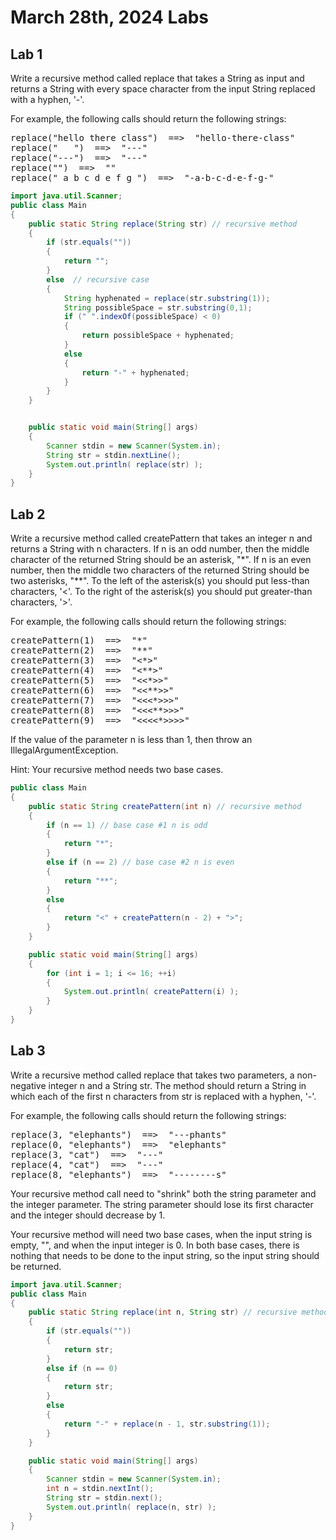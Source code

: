 # March 28th, 2024 Labs
## Lab 1
Write a recursive method called replace that takes a String as input and returns a String with every space character from the input String replaced with a hyphen, '-'.

For example, the following calls should return the following strings:
<pre>
replace("hello there class")  ==>  "hello-there-class"
replace("   ")  ==>  "---"
replace("---")  ==>  "---"
replace("")  ==>  ""
replace(" a b c d e f g ")  ==>  "-a-b-c-d-e-f-g-"
</pre>

```java
import java.util.Scanner;
public class Main
{
    public static String replace(String str) // recursive method
    {
        if (str.equals(""))
        {
            return "";
        }
        else  // recursive case
        {  
            String hyphenated = replace(str.substring(1));
            String possibleSpace = str.substring(0,1);
            if (" ".indexOf(possibleSpace) < 0)
            {
                return possibleSpace + hyphenated;
            }
            else
            {
                return "-" + hyphenated;
            }
        }
    }


    public static void main(String[] args)
    {
        Scanner stdin = new Scanner(System.in);
        String str = stdin.nextLine();
        System.out.println( replace(str) );
    }
}
```

## Lab 2
Write a recursive method called createPattern that takes an integer n and returns a String with n characters. If n is an odd number, then the middle character of the returned String should be an asterisk, "*". If n is an even number, then the middle two characters of the returned String should be two asterisks, "**". To the left of the asterisk(s) you should put less-than characters, '<'. To the right of the asterisk(s) you should put greater-than characters, '>'.

For example, the following calls should return the following strings:
<pre>
createPattern(1)  ==>  "*"
createPattern(2)  ==>  "**"
createPattern(3)  ==>  "<*>"
createPattern(4)  ==>  "<**>"
createPattern(5)  ==>  "<<*>>"
createPattern(6)  ==>  "<<**>>"
createPattern(7)  ==>  "<<<*>>>"
createPattern(8)  ==>  "<<<**>>>"
createPattern(9)  ==>  "<<<<*>>>>"
</pre>
If the value of the parameter n is less than 1, then throw an IllegalArgumentException.

Hint: Your recursive method needs two base cases.

```java
public class Main
{
    public static String createPattern(int n) // recursive method
    {
        if (n == 1) // base case #1 n is odd
        {
            return "*";
        }
        else if (n == 2) // base case #2 n is even
        {
            return "**";
        }
        else
        {
            return "<" + createPattern(n - 2) + ">";
        }
    }

    public static void main(String[] args)
    {
        for (int i = 1; i <= 16; ++i)
        {
            System.out.println( createPattern(i) );
        }
    }
}
```

## Lab 3
Write a recursive method called replace that takes two parameters, a non-negative integer n and a String str. The method should return a String in which each of the first n characters from str is replaced with a hyphen, '-'.

For example, the following calls should return the following strings:
<pre>
replace(3, "elephants")  ==>  "---phants"
replace(0, "elephants")  ==>  "elephants"
replace(3, "cat")  ==>  "---"
replace(4, "cat")  ==>  "---"
replace(8, "elephants")  ==>  "--------s"
</pre>

Your recursive method call need to "shrink" both the string parameter and the integer parameter. The string parameter should lose its first character and the integer should decrease by 1.

Your recursive method will need two base cases, when the input string is empty, "", and when the input integer is 0. In both base cases, there is nothing that needs to be done to the input string, so the input string should be returned.

```java
import java.util.Scanner;
public class Main
{
    public static String replace(int n, String str) // recursive method
    {
        if (str.equals(""))
        {
            return str;
        }
        else if (n == 0)
        {
            return str;
        }
        else
        {
            return "-" + replace(n - 1, str.substring(1));
        }
    }

    public static void main(String[] args)
    {
        Scanner stdin = new Scanner(System.in);
        int n = stdin.nextInt();
        String str = stdin.next();
        System.out.println( replace(n, str) );
    }
}
```
